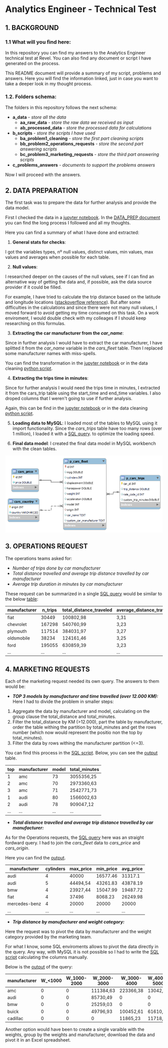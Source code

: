 # Analytics Engineer - Technical Test

## 1. BACKGROUND
###  1.1 What will you find here:
In this repository you can find my answers to the Analytics Engineer technical test at Revel. You can also find any document or script I have generated on the process.

This README document will provide a summary of my script, problems and answers. Here you will find the information linked, just in case you want to take a deeper look in my thought process.

###   1.2. Folders schema:
The folders in this repository follows the next schema:

- **a_data** - *store all the data*  
    - **aa_raw_data** - *store the raw data we received as input*  
    - **ab_processed_data** - *store the processed data for calculations*  
- **b_scripts** -  *store the scripts I have used* 
    - **ba_problem1_cleaning** - *store the first part cleaning scripts* 
    - **bb_problem2_operations_requests** - *store the second part answering scripts* 
    - **bc_problem3_marketing_requests** - *store the third part answering scripts* 
- **c_problems_answers** - *documents to support the problems answers* 

Now I will proceed with the answers.

## 2. DATA PREPARATION

The first task was to prepare the data for further analysis and provide the data model. 

First I checked the data in a [jupyter notebook](https://github.com/Pablo-Rueda/revel-technical-test/blob/main/b_scripts/ba_problem1_cleaning/00_data_checks.ipynb). In the [DATA_PREP document](https://github.com/Pablo-Rueda/revel-technical-test/blob/main/DATA_PREP.md) you can find the long process I followed and all my thoughts.
  
Here you can find a summary of what I have done and extracted:  
1. **General stats for checks**: 

I got the variables types, nº null values, distinct values, min values, max values and averages when possible for each table.

2. **Null values**: 

I  researched deeper on the causes of the null values, see if I can find an alternative way of getting the data and, if possible, ask the data source provider if it could be filled.

For example, I have tried to calculate the trip distance based on the latitude and longitude locations ([stackoverflow reference](https://stackoverflow.com/questions/19412462/getting-distance-between-two-points-based-on-latitude-longitude)). But after some difficulties in the calculations and since there were not many null values, I moved forward to avoid getting my time consumed on this task. On a work enviroment, I would double check with my colleages if I should keep researching on this formulas.  

3. **Extracting the car manufacturer from the *car_name***: 

Since in further analysis I would have to extract the car manufacturer, I have splitted it from the *car_name* variable in the *cars_fleet* table. Then I replaced some manufacturer names with miss-spells.  

You can find the transformation in the [jupyter notebook](https://github.com/Pablo-Rueda/revel-technical-test/blob/main/b_scripts/ba_problem1_cleaning/00_data_checks.ipynb) or in the data cleaning [python script](https://github.com/Pablo-Rueda/revel-technical-test/blob/main/b_scripts/ba_problem1_cleaning/01_ETL_cleaning_files.py).

4. **Extracting the trips time in minutes**: 

Since for further analysis I would need the trips time in minutes, I extracted it from the cars_trip table using the start_time and end_time variables. I also droped columns that I weren't going to use if further analysis.  

Again, this can be find in the [jupyter notebook](https://github.com/Pablo-Rueda/revel-technical-test/blob/main/b_scripts/ba_problem1_cleaning/00_data_checks.ipynb) or in the data cleaning [python script](https://github.com/Pablo-Rueda/revel-technical-test/blob/main/b_scripts/ba_problem1_cleaning/01_ETL_cleaning_files.py).

5. **Loading data to MySQL**: 
I loaded most of the tables to MySQL using it import functionality. Since the *cars_trips* table have too many rows (over 1 million), I loaded it with a [SQL query](https://github.com/Pablo-Rueda/revel-technical-test/blob/main/b_scripts/ba_problem1_cleaning/02_SQL_Load_cars_trips.sql). to optimize the loading speed.


6. **Final data model**: 
I created the final data model in MySQL workbench with the clean tables.
<p align="center">
  <img src=".\c_problems_answers\1_final_model.png">
</p>

## 3. OPERATIONS REQUEST

The operations teams asked for:
- *Number of trips done by car manufacturer*
- *Total distance travelled and average trip distance travelled by car manufacturer*
- *Average trip duration in minutes by car manufacturer*

These request can be summarized in a single [SQL query](https://github.com/Pablo-Rueda/revel-technical-test/blob/main/b_scripts/bb_problem2_operations_requests/SQL_operations_script.sql) would be similar to the below [table](https://github.com/Pablo-Rueda/revel-technical-test/blob/main/c_problems_answers/2_Operations_requests.xml):

| manufacturer | n_trips | total_distance_traveled | average_distance_traveled | average_trip_duration |
|---|---|---|---|---|
| fiat  | 30449 | 100802,98 | 3,31 | 202,5 |
| chevrolet  | 167298 | 540760,99 | 3,23 | 212,07 |
| plymouth  | 117514 | 384031,97 | 3,27 | 211,77 |
| oldsmobile  | 38234 | 124161,46 | 3,25 | 205,57 |
| ford  | 195055 | 630859,39 | 3,23 | 212,94 |
| ...  | ... | ... | ... | ... |

## 4. MARKETING REQUESTS

Each of the marketing request needed its own query. The answers to them would be:

- ***TOP 3 models by manufacturer and time travelled (over 12.000 KM):***
Here I had to divide the problem in smaller steps: 
1. Aggregate the data by manufacturer and model, calculating on the group clause the total_distance and total_minutes. 
2. Filter the total_distance by KM (>12.000), part the table by manufacturer, order the table withing the partition by total_minutes and get the rows number (which now would represent the positio non the top by total_minutes).
3. Filter the data by rows withing the manufacturer partition (<=3).

You can find this process in the [SQL script](https://github.com/Pablo-Rueda/revel-technical-test/blob/main/b_scripts/bc_problem3_marketing_requests/31_top_models_by_manufacturer_time_and_distance.sql). Below, you can see the [output](https://github.com/Pablo-Rueda/revel-technical-test/blob/main/c_problems_answers/31_top_models.xml) table.

| top | manufacturer | model | total_minutes |
|---|---|---|---|
| 1 | amc  | 73 | 3055356,25 |
| 2 | amc  | 70 | 2973360,63 |
| 3 | amc  | 71 | 2542771,73 |
| 1 | audi  | 80 | 1566002,63 |
| 2 | audi  | 78 | 909047,12 |
| ... | ...  | ... | ... |

- ***Total distance travelled and average trip distance travelled by car manufacturer:***

As for the Operations requests, the [SQL query](https://github.com/Pablo-Rueda/revel-technical-test/blob/main/b_scripts/bc_problem3_marketing_requests/32_car_price_by_manufacturer_and_cylinders.sql) here was an straight fordward query. I had to join the *cars_fleet* data to *cars_price* and *cars_origin*.

Here you can find the [output](https://github.com/Pablo-Rueda/revel-technical-test/blob/main/c_problems_answers/32_price.xml).

| manufacturer | cylinders | max_price | min_price | avg_price | 
| --- | --- | --- | --- | --- |
| audi  | 4 | 40000 | 16577.46 | 31317.1 | 
| audi  | 5 | 44494,54 | 43261.83 | 43878.19 |
| bmw  | 4 | 23927,44 | 15047.99 | 19487.72 |
| fiat  | 4 | 37496 | 8068.23 | 26249.98 | 
| mercedes-benz   | 4 | 20000 | 20000 | 20000 |
| ...  | ... | ... | ... | ... |


- ***Trip distance by manufacturer and weight category:***

Here the request was to pivot the data by manufacturer and the weight category provided by the marketing team.  

For what I know, some SQL enviroments allows to pivot the data directly in the query. Any way, with MySQL it is not possible so I had to write the [SQL script](https://github.com/Pablo-Rueda/revel-technical-test/blob/main/b_scripts/bc_problem3_marketing_requests/33_manufacturer_weight_matrix.sql) calculating the columns manually. 

Below is the [output](https://github.com/Pablo-Rueda/revel-technical-test/blob/main/c_problems_answers/33_manufacturer_weight_tripKM_matrix.xml) of the  query:

| manufacturer | 	W_<1000	 | W_1000-2000 | 	W_2000-3000	 | W_3000-4000	 | W_4000-5000 | 	W_>5000 | 
| --- | --- | --- | --- | --- | --- | --- |
| amc | 0	 |0	 |111384,63	 |223366,38	 |13042,97 |	0 |
| audi  |	0	 | 0 |	85730,49 |	0 |	0 |	0 |
| bmw  |	0 |	0 |	25259,03 |	0 |	0 |	0 |
| buick  |	0 |	0 |	49796,93 |	100452,61 |	61610,61 |	0 |
| cadillac  |	0 |	0 |	0 |	11865,23 |	11718,84 |	0 |

Another option would have been to create a single varaible with the weights, group by the weights and manufacturer, download the data and pivot it in an Excel spreadsheet.